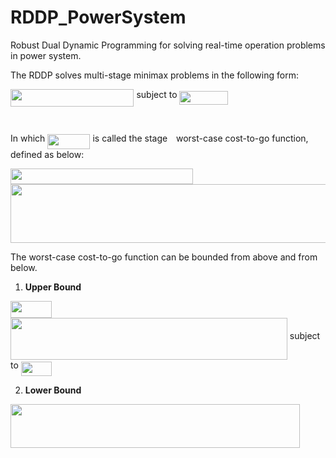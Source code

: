 # RDDP_PowerSystem
Robust Dual Dynamic Programming for solving real-time operation problems in power system.

The RDDP solves multi-stage minimax problems in the following form:

<img src="/tex/16482209de72951a8693e6f3a40bce97.svg?invert_in_darkmode&sanitize=true" align=middle width=197.46581579999997pt height=27.91243950000002pt/>
subject to <img src="/tex/c7a6e236b62ff0e22574281733ee86f9.svg?invert_in_darkmode&sanitize=true" align=middle width=77.61033389999999pt height=22.831056599999986pt/>
<p align="center"><img src="/tex/949902a141187713e75fd0734c80a936.svg?invert_in_darkmode&sanitize=true" align=middle width=62.45248844999999pt height=14.2073316pt/></p>

In which <img src="/tex/6f7c377862afd23cbee482bbb9658658.svg?invert_in_darkmode&sanitize=true" align=middle width=68.18504714999999pt height=24.65753399999998pt/> is called the stage <img src="/tex/4f4f4e395762a3af4575de74c019ebb5.svg?invert_in_darkmode&sanitize=true" align=middle width=5.936097749999991pt height=20.221802699999984pt/> worst-case cost-to-go function, defined as below:

<img src="/tex/6b654cdf3e85844babac2ffd08002644.svg?invert_in_darkmode&sanitize=true" align=middle width=291.83060279999995pt height=24.65753399999998pt/>

<img src="/tex/85076c56634338e869c856fdcaf963b2.svg?invert_in_darkmode&sanitize=true" align=middle width=550.81504335pt height=93.84671339999997pt/>

The worst-case cost-to-go function can be bounded from above and from below.

1. **Upper Bound**

<img src="/tex/f62fe982b84615153da9a60daf2acf86.svg?invert_in_darkmode&sanitize=true" align=middle width=66.31741544999998pt height=26.97711060000001pt/>
<img src="/tex/51b0862b4295783e6677244ec61af7a3.svg?invert_in_darkmode&sanitize=true" align=middle width=442.83160515pt height=67.54534379999997pt/>
subject to <img src="/tex/1dffb4e7b499ba4ecd6650b33eed1e2b.svg?invert_in_darkmode&sanitize=true" align=middle width=48.99537059999999pt height=22.831056599999986pt/>

2. **Lower Bound**

<img src="/tex/3ecc99fdcf1dffe238e04d68c7fb474c.svg?invert_in_darkmode&sanitize=true" align=middle width=463.2241119pt height=70.30311089999996pt/>


